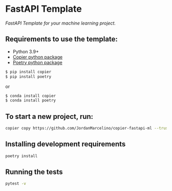 # FastAPI Template

_FastAPI Template for your machine learning project._

## Requirements to use the template:

-   Python 3.9+
-   [Copier python package](https://copier.readthedocs.io/en/stable/)
-   [Poetry python package](https://python-poetry.org/)

```bash
$ pip install copier
$ pip install poetry
```

or

```bash
$ conda install copier
$ conda install poetry
```

## To start a new project, run:

```bash
copier copy https://github.com/JordanMarcelino/copier-fastapi-ml --trust
```

## Installing development requirements

```bash
poetry install
```

## Running the tests

```bash
pytest -v
```
